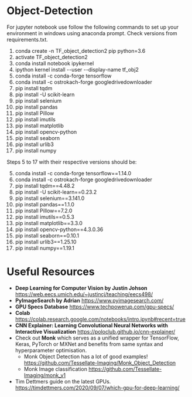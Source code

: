 # Object-Detection

For jupyter notebook use follow the following commands to set up your environment in windows using anaconda prompt. Check versions from requirements.txt.

1. conda create -n TF_object_detection2 pip python=3.6
2. activate TF_object_detection2
3. conda install notebook ipykernel
4. ipython kernel install --user --display-name tf_obj2
5. conda install -c conda-forge tensorflow
6. conda install -c ostrokach-forge googledrivedownloader 
7. pip install tqdm
8. pip install -U scikit-learn
9. pip install selenium
10. pip install pandas
11. pip install Pillow
12. pip install imutils
13. pip install matplotlib
14. pip install opencv-python
15. pip install seaborn
16. pip install urlib3
17. pip install numpy

Steps 5 to 17 with their respective versions should be:

5. conda install -c conda-forge tensorflow==1.14.0
6. conda install -c ostrokach-forge googledrivedownloader 
7. pip install tqdm==4.48.2
8. pip install -U scikit-learn==0.23.2
9. pip install selenium==3.141.0
10. pip install pandas==1.1.0
11. pip install Pillow==7.2.0
12. pip install imutils==0.5.3
13. pip install matplotlib==3.3.0
14. pip install opencv-python==4.3.0.36
15. pip install seaborn==0.10.1
16. pip install urlib3==1.25.10
17. pip install numpy==1.19.1

# Useful Resources

* **Deep Learning for Computer Vision by Justin Johson** https://web.eecs.umich.edu/~justincj/teaching/eecs498/
* **PyImageSearch by Adrian** https://www.pyimagesearch.com/
* **GPU Specs Database** https://www.techpowerup.com/gpu-specs/
* **Colab** https://colab.research.google.com/notebooks/intro.ipynb#recent=true
* **CNN Explainer: Learning Convolutional Neural Networks with Interactive Visualization** https://poloclub.github.io/cnn-explainer/
* Check out **Monk** which serves as a unified wrapper for TensorFlow, Keras, PyTorch or MXNet and benefits from same syntax and hyperparameter optimisation.
  * Monk Object Detection has a lot of good examples! https://github.com/Tessellate-Imaging/Monk_Object_Detection
  * Monk Image classification https://github.com/Tessellate-Imaging/monk_v1
* Tim Dettmers guide on the latest GPUs. https://timdettmers.com/2020/09/07/which-gpu-for-deep-learning/  
